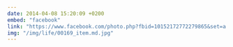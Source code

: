 ```yaml
---
date: 2014-04-08 15:20:09 +0200
embed: "facebook"
link: "https://www.facebook.com/photo.php?fbid=10152172772279865&set=a.10150382045299865.355740.580174864&type=3"
img: "/img/life/00169_item.md.jpg"
---
```

